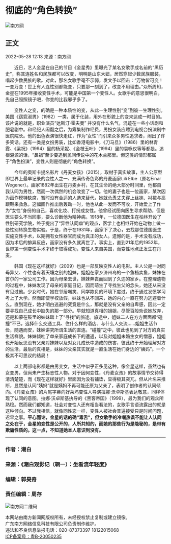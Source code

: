 # 彻底的“角色转换”

![南方网](//nfcms-mainsiteoss.southcn.com/nfw/__tpl_asset/1dc4fe9695.png)

## 正文

2022-05-28 12:13 来源：南方网

　　近日，艺人金星在自己的节目《金星秀》里曝光了某名女歌手成名前的“黑历史”，称其连姓名和民族都可以改变，明明是山东大妞，居然穿起少数民族服装，唱起少数民族的歌。对此，那名女歌手毫不示弱，发文予以回击：“万物皆可变！一变万变！世上有人连性别都能变，只要那一刻到了，改变不用理由。”众所周知，金星在1995年接收变性手术，可能是中国第一个变性人。女歌手的意思很明白，先自己照照镜子吧，你变的比我邪乎多了。

　　变性人之变，的确是一种本质性的变，从此一生理性别“变”到彼一生理性别。美国《窈窕淑男》（1982）一类，属于化装，用外在形貌上的变来达成一时目的。该片说的就是，职业演员“达斯汀·霍夫曼” 并没有什么名气，混迹在一些小话剧和肥皂剧中。和经纪人闹翻之后，为筹集制作经费，男扮女装应聘到电视台扮演剧中医院院长。他的出色表演很快走红，作为“女性”而引来众多男性追求者，闹出了许多笑话。还有一类是女扮男装，比如香港电影中，《刀马旦》（1986）里的林青霞、《梁祝》（1994）里的杨采妮、《金枝玉叶》（1994）里的袁咏仪等等都是。追根溯源的话，“鼻祖”至少要追到民间传说中的花木兰那里。但这类的情形都属于“角色扮演”，变性人则是彻底的“角色转换”。

　　今年的奥斯卡提名影片《丹麦女孩》（2015），取材于真实故事，主人公原型即世界上最早记录的变性人之一、充满传奇色彩的丹麦画家Lili Elbe（原名Einar Wegener）。画家1882年出生在丹麦乡村，在其生命的绝大部分时间里，他都自我认同为男性，然而一次偶然的机会改变了一切。他的妻子也是一位画家，某次因为画作模特缺席，暂时没有合适的人选来替代，她就怂恿丈夫穿上丝袜、衬裙与高跟鞋来救急。这幅画作推出后轰动一时，他也从此一发而不可收，开始爱上了作为“女性”身份的自己，喜欢化妆、打扮成女性。他曾经试图向医生寻求帮助，但是医生要么不当回事，要么诊断他为精神病。1918年，一位德国医生在柏林开设了性别研究学院，终于提出了“异性认同癖”的观点，医学上也相继开始在动物上做一些性别转换生物实验。于是，终于在1931年，画家下了决心，去找那位德国医生实施变性手术，以期拥有女性器官而成为真正的女人。遗憾的是，手术没有成功，因为术后的排异反应，画家没有多久就离世了。事实上，直到21年后的1952年，世界第一例变性手术才终于取得成功，变性人来自美国，而变性地点正发生在丹麦。

　　韩国《现在这样就好》（2009）也是一部反映变性人的电影。主人公是一对同母异父、个性也有着天壤之别的姐妹，姐姐在家乡济州岛的一个鱼档卖鱼，妹妹在首尔的一家公司工作。因为母亲去世，妹妹奔丧而回到了久违的家乡。在整理遗物的过程中，妹妹发现了母亲的家庭日记，因而萌生了寻找生父的念头，她还从来没有见过他。少女时代，她在邻居嘲笑、同学欺负的环境下度过，终于通过发愤学习考上了大学。然而即使学校放假，妹妹也从不回来，她的内心一直在努力逃避着什么。直到现在，她才明白逃避的究竟是什么，那就是没有父亲的自卑感，因此一定要寻找自己成长中缺失的那一部分。早就知道真相的姐姐，尽管百般劝说她放弃，还是和蒙在鼓里的妹妹踏上了“寻找”的旅途。旅途中，姐妹二人在方方面面都“碰撞”不已，选择什么交通工具、住什么样的酒店、与什么人交流……姐姐生活节俭，随遇而安，妹妹讲究所谓生活的直连。“碰撞”之中，彼此也见到了对方的真实生活样貌。妹妹倾吐了单亲家庭成长下的遭遇，以及对姐姐未婚生女的憎恶，姐姐也开始反思没有父亲对妹妹以及对女儿成长中造成的伤害，彼此终于开始理解对方的生活。最后的真相是，妹妹的父亲其实就是一直生活在她们身边的“姨妈”。一个极其不可思议的结局！

　　以上两部电影都是由男变女，生活中似乎正多见这种，像金星这样，虽然也有女变男，但尚未产生标志性人物。对于因何变性，《丹麦女孩》的故事情节交待得清清楚楚，而《现在这样就好》里面因为没有铺垫，显得极其突兀。但从片名来推断，显然是认同“姨妈”就是姨妈不再可能还原为父亲了，表明了创作者的认同倾向。《丹麦女孩》的片尾字幕向好莱坞变性人导演拉娜·沃卓斯基表达敬意，同样体现了认同的意图。拉娜·沃卓斯基执导的《黑客帝国》（1999），最为我们的观众所熟稔。然而我们都知道，社会对变性人还有相当看法的，女歌手言语流露出的就是这种倾向。不过我相信，就像同性恋一样，变性人被社会普遍接受只是时间问题，迟早之事。**平心而论，金星的话的确“毒舌”，但女歌手的冷嘲热讽不能让人认同之处在于，金星的变性是公开的，人所共知的，而她的那些行为是隐秘的，是带有欺骗性质的。这一点，不知道她本人意识到没有。**

---

### 作者：潮白  
### 来源：《潮白观影记（辑一）：坐看流年轻度》  
### 编辑：郭昊奇  
### 责任编辑：周存  

![南方网二维码](//nfcms-mainsiteoss.southcn.com/nfw/__tpl_asset/e0f9526042.png)

本网站由南方新闻网版权所有，未经授权禁止复制或建立镜像。  
广东南方网络信息科技有限公司负责制作维护。   
违法和不良信息举报电话：020-87373397 18122015068  
[ICP备案号：粤B-20050235](http://beian.miit.gov.cn/ "ICP备案号：粤B-20050235")